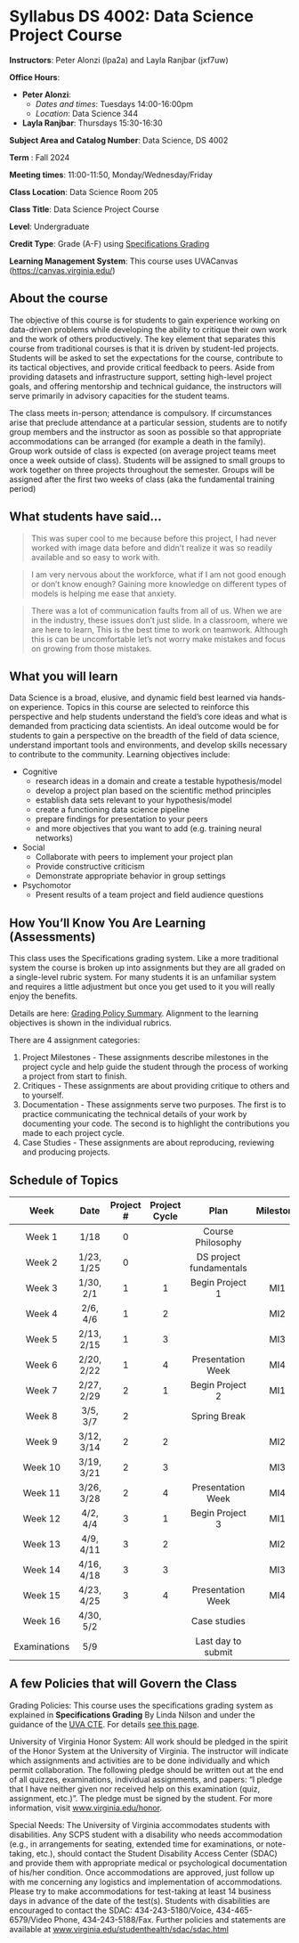 # Syllabus DS 4002: Data Science Project Course

**Instructors**: Peter Alonzi (lpa2a) and Layla Ranjbar (jxf7uw)

**Office Hours**:
   - **Peter Alonzi**:
        - *Dates and times*: Tuesdays 14:00-16:00pm
        - *Location*:  Data Science 344
   - **Layla Ranjbar**: Thursdays 15:30-16:30

**Subject Area and Catalog Number**: Data Science, DS 4002

**Term** : Fall 2024

**Meeting times**:  11:00-11:50, Monday/Wednesday/Friday

**Class Location**: Data Science Room 205

**Class Title**: Data Science Project Course

**Level**: Undergraduate

**Credit Type**: Grade (A-F) using [Specifications Grading](https://app.cte.virginia.edu/events/cdi-2x-designing-equitable-grading-schemes)

**Learning Management System**: This course uses UVACanvas (https://canvas.virginia.edu/)
<br>

## About the course
The objective of this course is for students to gain experience working on data-driven 
problems while developing the ability to critique their own work and the work of others 
productively. The key element that separates this course from traditional courses is that it 
is driven by student-led projects. Students will be asked to set the expectations for the 
course, contribute to its tactical objectives, and provide critical feedback to peers. Aside 
from providing datasets and infrastructure support, setting high-level project goals, and 
offering mentorship and technical guidance, the instructors will serve primarily in 
advisory capacities for the student teams.

The class meets in-person; attendance is compulsory. If circumstances arise that preclude 
attendance at a particular session, students are to notify group members and the instructor 
as soon as possible so that appropriate accommodations can be arranged (for example a 
death in the family). Group work outside of class is expected (on average project teams meet once a week outside of class). Students will be assigned to 
small groups to work together on three projects throughout the semester. Groups will be 
assigned after the first two weeks of class (aka the fundamental training period)

## What students have said...
> This was super cool to me because before this project, I had never worked with image data before and didn’t realize it was so readily available and so easy to work with. 

> I am very nervous about the workforce, what if I am not good enough or don’t know enough? Gaining more knowledge on different types of models is helping me ease that anxiety.

> There was a lot of communication faults from all of us. When we are in the industry, these issues don’t just slide. In a classroom, where we are here to learn, This is the best time to work on teamwork. Although this is can be uncomfortable let’s not worry make mistakes and focus on growing from those mistakes.

## What you will learn 
Data Science is a broad, elusive, and dynamic field best learned via hands-on experience. 
Topics in this course are selected to reinforce this perspective and help students understand 
the field’s core ideas and what is demanded from practicing data scientists. An ideal 
outcome would be for students to gain a perspective on the breadth of the field of data 
science, understand important tools and environments, and develop skills necessary to 
contribute to the community. Learning objectives include:
* Cognitive
  * research ideas in a domain and create a testable hypothesis/model
  * develop a project plan based on the scientific method principles
  * establish data sets relevant to your hypothesis/model
  * create a functioning data science pipeline
  * prepare findings for presentation to your peers
  * and more objectives that you want to add (e.g. training neural networks)
* Social
  * Collaborate with peers to implement your project plan
  * Provide constructive criticism
  * Demonstrate appropriate behavior in group settings
* Psychomotor
  * Present results of a team project and field audience questions


## How You’ll Know You Are Learning (Assessments)
This class uses the Specifications grading system. Like a more traditional system the course is broken up into assignments but they are all graded on a single-level rubric system. For many students it is an unfamiliar system and requires a little adjustment but once you get used to it you will really enjoy the benefits.

Details are here: [Grading Policy Summary](grading.md). Alignment to the learning objectives is shown in the individual rubrics. 

There are 4 assignment categories:
1. Project Milestones - These assignments describe milestones in the project cycle and help guide the student through the process of working a project from start to finish.
2. Critiques - These assignments are about providing critique to others and to yourself.
3. Documentation - These assignments serve two purposes. The first is to practice communicating the technical details of your work by documenting your code. The second is to highlight the contributions you made to each project cycle.
4. Case Studies - These assignments are about reproducing, reviewing and producing projects.

## Schedule of Topics 

| Week 	| Date|Project # 	|Project Cycle	| Plan 	|Milestone	|
|:---:	|:---:|:---:	|:---:	|:---:	|:---:	|
| Week 1  | 1/18 |0	|  	   | 	Course Philosophy    |	      |
| Week 2  | 1/23, 1/25 |0  |   | DS project fundamentals | |
| Week 3  | 1/30, 2/1 |1  | 1	|Begin Project 1 | MI1	|
| Week 4  | 2/6, 4/6 |1|	2 |   | MI2	|
| Week 5  | 2/13, 2/15 |1 | 3 |    | MI3   |
| Week 6	 | 2/20, 2/22 |1	  | 4 | Presentation Week  | MI4  |
| Week 7  | 2/27, 2/29 |2   | 1	|   Begin Project 2	|MI1 |
| Week 8  | 3/5, 3/7 | 2 |  	| Spring Break | 	|
| Week 9  | 3/12, 3/14 | 2	| 2	| 	  |MI2|
| Week 10 | 3/19, 3/21 |2	| 3	|	  | MI3	|
| Week 11 | 3/26, 3/28 | 2 | 4 | Presentation Week | MI4 |
| Week 12 | 4/2, 4/4 |  3  |	1 | Begin Project 3 | MI1 |
| Week 13 | 4/9, 4/11 | 3 | 2	|   | MI2 |
| Week 14 | 4/16, 4/18 | 3 | 3 | | MI3 |
| Week 15 | 4/23, 4/25 | 3	| 	4| Presentation Week  | MI4  |
| Week 16 | 4/30, 5/2 | 	|  	| Case studies |  	|
| Examinations | 5/9 | | | Last day to submit| |


## A few Policies that will Govern the Class

Grading Policies: This course uses the specifications grading system as explained in **Specifications Grading** By Linda Nilson and under the guidance of the [UVA CTE](https://app.cte.virginia.edu/events/cdi-2x-designing-equitable-grading-schemes). For details [see this page](grading.md).

University of Virginia Honor System: All work should be pledged in the spirit of the Honor System at the University of Virginia. The instructor will indicate which assignments and activities are to be done individually and which permit collaboration. The following pledge should be written out at the end of all quizzes, examinations, individual assignments, and papers:  “I pledge that I have neither given nor received help on this examination (quiz, assignment, etc.)”.  The pledge must be signed by the student. For more information, visit www.virginia.edu/honor.


Special Needs:  The University of Virginia accommodates students with disabilities. Any SCPS student with a disability who needs accommodation (e.g., in arrangements for seating, extended time for examinations, or note-taking, etc.), should contact the Student Disability Access Center (SDAC) and provide them with appropriate medical or psychological documentation of his/her condition. Once accommodations are approved, just follow up with me concerning any logistics and implementation of accommodations.  Please try to make accommodations for test-taking at least 14 business days in advance of the date of the test(s). Students with disabilities are encouraged to contact the SDAC: 434-243-5180/Voice, 434-465-6579/Video Phone, 434-243-5188/Fax. Further policies and statements are available at www.virginia.edu/studenthealth/sdac/sdac.html

